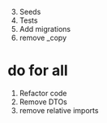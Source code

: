 3. Seeds
4. Tests
5. Add migrations
6. remove _copy

# do for all
1. Refactor code
2. Remove DTOs
3. remove relative imports